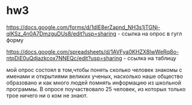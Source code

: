 # hw3
https://docs.google.com/forms/d/1dlE8erZapnd_NH3s1jTGNj-qlKSz_4n0A7DmzguDUs8/edit?usp=sharing - ссылка на опрос в гугл форму


https://docs.google.com/spreadsheets/d/1AVFya0KHZX8lwWeRq8o-ntpDiE0uQdjazkcox7NNEQc/edit?usp=sharing - ссылка на таблицу

мой опрос состоял в том,чтобы понять сколько человек знакомы с именами и открытиями великих ученых, насколько наше общество образовано и как много людей помнять информацию из школьной программы.  В опросе поучаствовало 25 человек, из которых только трое ничего ни о ком не знают. 
